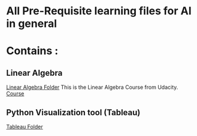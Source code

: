 # All Pre-Requisite learning files for AI in general
# Contains :
## Linear Algebra
[Linear Algebra Folder](https://github.com/PranavEranki/AI-Pre-Requisites/tree/master/LinearAlgebra)
This is the Linear Algebra Course from Udacity. [Course](https://classroom.udacity.com/courses/ud953)
## Python Visualization tool (Tableau)
[Tableau Folder]()
